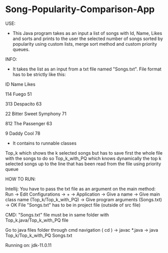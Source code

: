 # Song-Popularity-Comparison-App
USE:


- This Java program takes as an input a list of songs with Id, Name, Likes and sorts and prints to the user the selected number of songs sorted by popularity using custom lists, merge sort method and custom priority queues.

INFO:

- It takes the list as an input from a txt file named "Songs.txt". File format has to be strictly like this:

ID Name Likes

114 Fuego 51

313 Despacito 63

22 Bitter Sweet Symphony 71

812 The Passenger 63

9 Daddy Cool 78

- It contains to runnable classes

Top_k which shows the k selected songs but has to save first the whole file with the songs to do so
Top_k_with_PQ which knows dynamically the top k selected songs up to the line that has been read from the file using priority queue

HOW TO RUN:

Intellij: You have to pass the txt file as an argument on the main method: Run -> Edit Configurations -> + -> Application -> Give a name -> Give main class name (Top_k/Top_k_with_PQ) -> Give program arguments (Songs.txt) -> OK File "Songs.txt" has to be in project file (outside of src file)

CMD: "Songs.txt" file must be in same folder with Top_k.java/Top_k_with_PQ file

Go to java files folder through cmd navigation ( cd ) -> javac *.java -> java Top_k/Top_k_with_PQ Songs.txt

Running on: jdk-11.0.11
